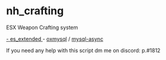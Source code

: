 # nh_crafting
ESX Weapon Crafting system

<a href="https://github.com/mitlight/es_extended">
  - es_extended  
  </a>
  - <a href="https://github.com/overextended/oxmysql"> oxmysql</a> / <a href="https://github.com/brouznouf/fivem-mysql-async">mysql-async</a>
  
If you need any help with this script dm me on discord: p.#1812
